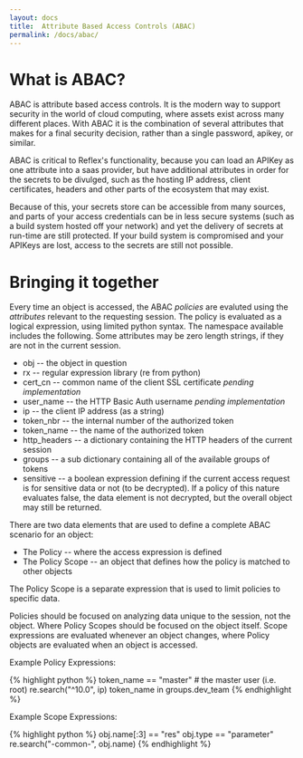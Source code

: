 ```yaml
---
layout: docs
title:  Attribute Based Access Controls (ABAC)
permalink: /docs/abac/
---
```


# What is ABAC?

ABAC is attribute based access controls.  It is the modern way to support security in the world of cloud computing, where assets exist across many different places.  With ABAC it is the combination of several attributes that makes for a final security decision, rather than a single password, apikey, or similar.

ABAC is critical to Reflex's functionality, because you can load an APIKey as one attribute into a saas provider, but have additional attributes in order for the secrets to be divulged, such as the hosting IP address, client certificates, headers and other parts of the ecosystem that may exist.

Because of this, your secrets store can be accessible from many sources, and parts of your access credentials can be in less secure systems (such as a build system hosted off your network) and yet the delivery of secrets at run-time are still protected.  If your build system is compromised and your APIKeys are lost, access to the secrets are still not possible.

# Bringing it together

Every time an object is accessed, the ABAC *policies* are evaluted using the *attributes* relevant to the requesting session.  The policy is evaluated as a logical expression, using limited python syntax.  The namespace available includes the following.  Some attributes may be zero length strings, if they are not in the current session.

* obj -- the object in question
* rx -- regular expression library (re from python)
* cert_cn -- common name of the client SSL certificate *pending implementation*
* user_name -- the HTTP Basic Auth username *pending implementation*
* ip -- the client IP address (as a string)
* token_nbr -- the internal number of the authorized token
* token_name -- the name of the authorized token
* http_headers -- a dictionary containing the HTTP headers of the current session
* groups -- a sub dictionary containing all of the available groups of tokens
* sensitive -- a boolean expression defining if the current access request is for sensitive data or not (to be decrypted).  If a policy of this nature evaluates false, the data element is not decrypted, but the overall object may still be returned.

There are two data elements that are used to define a complete ABAC scenario for an object:

* The Policy -- where the access expression is defined
* The Policy Scope -- an object that defines how the policy is matched to other objects

The Policy Scope is a separate expression that is used to limit policies to specific data.

Policies should be focused on analyzing data unique to the session, not the object.  Where Policy Scopes should be focused on the object itself.  Scope expressions are evaluated whenever an object changes, where Policy objects are evaluated when an object is accessed.

Example Policy Expressions:

{% highlight python %}
    token_name == "master"     # the master user (i.e. root)
    re.search("^10\.0", ip)
    token_name in groups.dev_team
{% endhighlight %}

Example Scope Expressions:

{% highlight python %}
    obj.name[:3] == "res"
    obj.type == "parameter"
    re.search("-common-", obj.name)
{% endhighlight %}

